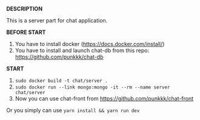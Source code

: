 **DESCRIPTION**

This is a server part for chat application.

**BEFORE START**

1. You have to install docker (https://docs.docker.com/install/)
2. You have to install and launch chat-db from this repo: https://github.com/punkkk/chat-db

**START**

1. `sudo docker build -t chat/server .`
2. `sudo docker run --link mongo:mongo -it --rm --name server chat/server`
3. Now you can use chat-front from https://github.com/punkkk/chat-front

Or you simply can use `yarn install && yarn run dev`